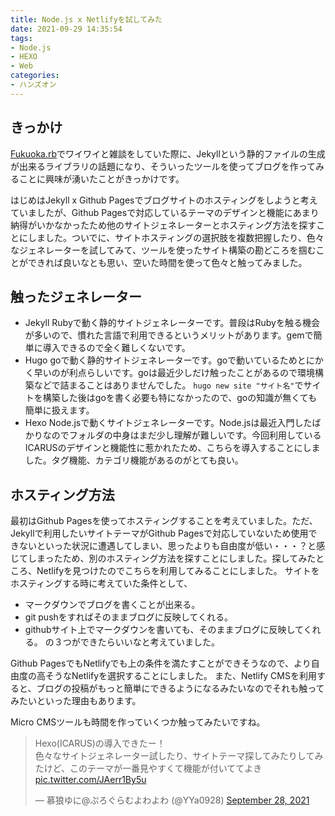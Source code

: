 ```yaml
---
title: Node.js x Netlifyを試してみた
date: 2021-09-29 14:35:54
tags: 
- Node.js
- HEXO
- Web
categories:
- ハンズオン
---
```


## きっかけ
 [Fukuoka.rb](https://fukuokarb.connpass.com/)でワイワイと雑談をしていた際に、Jekyllという静的ファイルの生成が出来るライブラリの話題になり、そういったツールを使ってブログを作ってみることに興味が湧いたことがきっかけです。

 はじめはJekyll x Github Pagesでブログサイトのホスティングをしようと考えていましたが、Github Pagesで対応しているテーマのデザインと機能にあまり納得がいかなかったため他のサイトジェネレーターとホスティング方法を探すことにしました。ついでに、サイトホスティングの選択肢を複数把握したり、色々なジェネレーターを試してみて、ツールを使ったサイト構築の勘どころを掴むことができれば良いなとも思い、空いた時間を使って色々と触ってみました。

<!--more-->

## 触ったジェネレーター
- Jekyll
 Rubyで動く静的サイトジェネレーターです。普段はRubyを触る機会が多いので、慣れた言語で利用できるというメリットがあります。gemで簡単に導入できるので全く難しくないです。
- Hugo
 goで動く静的サイトジェネレーターです。goで動いているためとにかく早いのが利点らしいです。goは最近少しだけ触ったことがあるので環境構築などで詰まることはありませんでした。
 `hugo new site "サイト名"`でサイトを構築した後はgoを書く必要も特になかったので、goの知識が無くても簡単に扱えます。
- Hexo
 Node.jsで動くサイトジェネレーターです。Node.jsは最近入門したばかりなのでフォルダの中身はまだ少し理解が難しいです。今回利用しているICARUSのデザインと機能性に惹かれたため、こちらを導入することにしました。タグ機能、カテゴリ機能があるのがとても良い。

 ## ホスティング方法
  最初はGithub Pagesを使ってホスティングすることを考えていました。ただ、Jekyllで利用したいサイトテーマがGithub Pagesで対応していないため使用できないといった状況に遭遇してしまい、思ったよりも自由度が低い・・・？と感じてしまったため、別のホスティング方法を探すことにしました。探してみたところ、Netlifyを見つけたのでこちらを利用してみることにしました。
  サイトをホスティングする時に考えていた条件として、
  - マークダウンでブログを書くことが出来る。
  - git pushをすればそのままブログに反映してくれる。
  - githubサイト上でマークダウンを書いても、そのままブログに反映してくれる。
の３つができたらいいなと考えていました。

Github PagesでもNetlifyでも上の条件を満たすことができそうなので、より自由度の高そうなNetlifyを選択することにしました。
また、Netlify CMSを利用すると、ブログの投稿がもっと簡単にできるようになるみたいなのでそれも触ってみたいといった理由もあります。

Micro CMSツールも時間を作っていくつか触ってみたいですね。

<blockquote class="twitter-tweet"><p lang="ja" dir="ltr">Hexo(ICARUS)の導入できたー！<br>色々なサイトジェネレーター試したり、サイトテーマ探してみたりしてみたけど、このテーマが一番見やすくて機能が付いててよき <a href="https://t.co/JAerr1By5u">pic.twitter.com/JAerr1By5u</a></p>&mdash; 慕狼ゆに@ぷろぐらむよわよわ (@YYa0928) <a href="https://twitter.com/YYa0928/status/1442866844679823361?ref_src=twsrc%5Etfw">September 28, 2021</a></blockquote> <script async src="https://platform.twitter.com/widgets.js" charset="utf-8"></script>